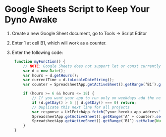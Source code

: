 # Google Sheets Script to Keep Your Dyno Awake

1. Create a new Google Sheet document, go to Tools -> Script Editor
1. Enter 1 at cell B1, which will work as a counter.
1. Enter the following code:

   ```javascript
    function myFunction() {
        // NOTE: Google Sheets does not support let or const currently as far as I know
        var d = new Date();
        var hours = d.getHours();
        var currentTime = d.toLocaleDateString();
        var counter = SpreadsheetApp.getActiveSheet().getRange(‘B1’).getValues();

        if (hours >= 6 && hours <= 18) {
            // If you want your app to run only on weekdays add the next conditional:
            if (d.getDay() > 5 || d.getDay() === 0) return;
            // Duplicate this next line for all projects
            var response = UrlFetchApp.fetch(“your_heroku_app_address");
            SpreadsheetApp.getActiveSheet().getRange(‘A’ + counter).setValue(‘Visted at ‘ + currentTime + “ “ + hours + “h”);
            SpreadsheetApp.getActiveSheet().getRange(‘B1’).setValue(Number(counter) + 1);
        }
    }
   ```
